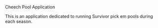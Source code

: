 Cheech Pool Application

This is an application dedicated to running Survivor pick em pools during each season.
